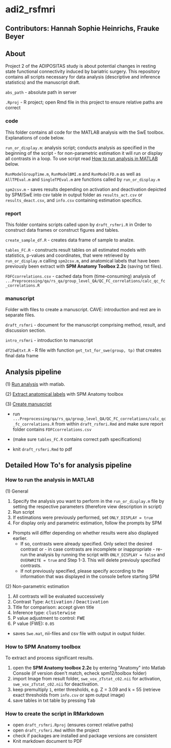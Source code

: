 # adi2_rsfmri

## Contributors: Hannah Sophie Heinrichs, Frauke Beyer

## About

Project 2 of the ADIPOSITAS study is about potential changes in resting state functional connectivity induced by bariatric surgery. This repository contains all scripts necessary for data analysis (descriptive and inference statistics) and the manuscript draft.

`abs_path` - absolute path in server

`.Rproj` - R project; open Rmd file in this project to ensure relative paths are correct

### code
This folder contains all code for the MATLAB analysis with the SwE toolbox. Explanations of code below.

`run_or_display.m`: analysis script; conducts analysis as specified in the beginning of the script - for non-parametric estimation it will run or display all contrasts in a loop. To use script read [How to run analysis in MATLAB](#how-to-run-the-analysis-in-matlab) below.

`RunModelGroupTime.m`, `RunModelBMI.m` and `RunModelFD.m` as well as `AllTPEval.m` and `SingleTPEval.m` are functions called by `run_or_display.m`

`spm2csv.m` - saves results depending on activation and deactivation depicted by SPM/SwE into csv table in output folder as `results_act.csv` or `results_deact.csv`, and `info.csv` containing estimation specifics.

### report 
This folder contains scripts called upon by `draft_rsfmri.R` in Order to construct data frames or construct figures and tables.

`create_sample_df.R` - creates data frame of sample to analze.

`tables_FC.R` - constructs result tables on all estimated models with statistics, p-values and coordinates, that were retrieved by
 `run_or_display.m` calling `spm2csv.m`, and anatomical labels that have been previously been extract with **SPM Anatomy Toolbox 2.2c** (saving txt files).

`FDFCcorrelations.csv` - cached data from (time-consuming) analysis of `...Preprocessing/qa/rs_qa/group_level_QA/QC_FC_correlations/calc_qc_fc_correlations.R`

### manuscript
Folder with files to create a manuscript. CAVE: introduction and rest are in separate files.

`draft_rsfmri` - document for the manuscript comprising method, result, and discussion section.

`intro_rsfmri` - introduction to manuscript

`df2SwEtxt.R` - R file with function `get_txt_for_swe(group, tp)` that creates final data frame

## Analysis pipeline

(1) [Run analysis](#how-to-run-the-analysis-in-matlab) with matlab.

(2) [Extract anatomical labels](#how-to-spm-anatomy-toolbox) with SPM Anatomy toolbox

(3) [Create manuscript](#how-to-create-the-script-in-rmarkdown)

 - run `...Preprocessing/qa/rs_qa/group_level_QA/QC_FC_correlations/calc_qc_fc_correlations.R` from within `draft_rsfmri.Rmd` and make sure report folder contains `FDFCcorrelations.csv`
	
 - (make sure `tables_FC.R` contains correct path specifications)
	
 - knit `draft_rsfmri.Rmd` to pdf 

## Detailed How To's for analysis pipeline

### How to run the analysis in MATLAB

(1) General
 
1. Specify the analysis you want to perform in the `run_or_display.m` file by setting the respective parameters (therefore view description in script)
2. Run script
3. If estimations were previously performed, set `ONLY_DISPLAY = true`
4. For display only and parametric estimation, follow the prompts by SPM

  - Prompts will differ depending on whether results were also displayed earlier.
	   - If so, contrasts were already specified. Only select the desired contrast or - in case contrasts are incomplete or inappropriate - re-run the analysis by running the script with `ONLY_DISPLAY = false` and `OVERWRITE = true` and Step 1-3. This will delete previouly specified contrasts.
	   - If not previously specified, please specify according to the information that was displayed in the console before starting SPM

(2) Non-parametric estimation
1. All contrasts will be evaluated successively
2. Contrast Type: <kbd><samp>Activation</samp></kbd> / <kbd><samp>Deactivation</samp></kbd>
3. Title for comparison: accept given title
4. Inference type: <kbd><samp>clusterwise</samp></kbd>
5. P value adjustment to control: <kbd><samp>FWE</samp></kbd>
6. P value (FWE): `0.05`

- saves `Swe.mat`, nii-files and csv file with output in output folder.

### How to SPM Anatomy toolbox

To extract and process significant results.
 
1. open the **SPM Anatomy toolbox 2.2c** by entering "Anatomy" into Matlab Console (if version doen't match, echeck spm12/toolbox folder)
2. import Image from result folder, `swe_vox_zTstat_c02.nii` for activation, `swe_vox_zTstat_c02.nii` for deactivation.
3. keep premultiply `1`, enter thresholds, e.g. Z = 3.09 and k = 55 (retrieve exact thresholds from `info.csv` or spm output image)
4. save tables in txt table by pressing <kbd><samp>Tab</samp></kbd>


### How to create the script in RMarkdown

* open `draft_rsfmri.Rproj` (ensures correct relative paths)
* open `draft_rsfmri.Rmd` within the project
* check if packages are installed and package versions are consistent
* Knit markdown document to PDF

